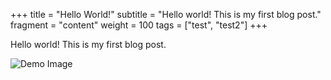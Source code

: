 +++
title = "Hello World!"
subtitle = "Hello world! This is my first blog post."
fragment = "content"
weight = 100
tags = ["test", "test2"]
+++

Hello world! This is my first blog post.

![Demo Image](/images/header.jpg)
